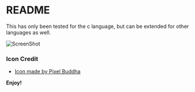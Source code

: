 # README
This has only been tested for the c language, but can be extended for other languages as well.

![ScreenShot](https://pichoster.net/images/2017/05/10/7a89bf9dd7e719768ba41b362201c95d.md.png)

### Icon Credit
* [Icon made by Pixel Buddha](http://www.flaticon.com/authors/pixel-buddha) 

**Enjoy!**